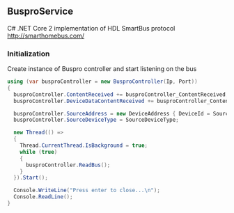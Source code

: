 ## BusproService

C# .NET Core 2 implementation of HDL SmartBus protocol http://smarthomebus.com/

### Initialization

Create instance of Buspro controller and start listening on the bus

```c#
using (var busproController = new BusproController(Ip, Port))
{
  busproController.ContentReceived += busproController_ContentReceived;
  busproController.DeviceDataContentReceived += busproController_ContentReceivedForDevice;

  busproController.SourceAddress = new DeviceAddress { DeviceId = SourceDeviceId, SubnetId = SourceSubnetId };
  busproController.SourceDeviceType = SourceDeviceType;

  new Thread(() =>
  {
    Thread.CurrentThread.IsBackground = true;
    while (true)
    {
      busproController.ReadBus();
    }
  }).Start();

  Console.WriteLine("Press enter to close...\n");
  Console.ReadLine();
}
```
